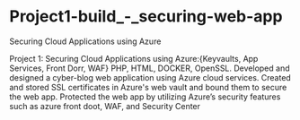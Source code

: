 # Project1-build_-_securing-web-app
Securing Cloud Applications using Azure

Project 1: Securing Cloud Applications using Azure:{Keyvaults, App Services, Front Dorr, WAF} PHP, HTML, DOCKER, OpenSSL. Developed and designed a cyber-blog web application using Azure cloud services. Created and stored SSL certificates in Azure's web vault and bound them to secure the web app. Protected the web app by utilizing Azure’s security features such as azure front doot, WAF, and Security Center

